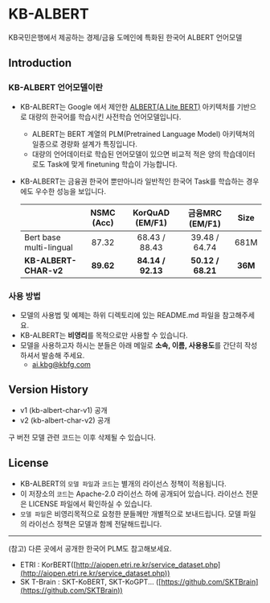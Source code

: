 # KB-ALBERT

KB국민은행에서 제공하는 경제/금융 도메인에 특화된 한국어 ALBERT 언어모델

## Introduction

### KB-ALBERT 언어모델이란

- KB-ALBERT는 Google 에서 제안한 [ALBERT(A Lite BERT)](https://arxiv.org/abs/1909.11942) 아키텍처를 기반으로 대량의 한국어를 학습시킨 사전학습 언어모델입니다.
  - ALBERT는 BERT 계열의 PLM(Pretrained Language Model) 아키텍쳐의 일종으로 경량화 설계가 특징입니다.
  - 대량의 언어데이터로 학습된 언어모델이 있으면 비교적 적은 양의 학습데이터로도 Task에 맞게 finetuning 학습이 가능합니다.
- KB-ALBERT는 금융권 한국어 뿐만아니라 일반적인 한국어 Task를 학습하는 경우에도 우수한 성능을 보입니다.

  |                         | NSMC (Acc) |  KorQuAD (EM/F1)  |  금융MRC (EM/F1)  |  Size   |
  | :---------------------- | :--------: | :---------------: | :---------------: | :-----: |
  | Bert base multi-lingual |   87.32    |   68.43 / 88.43   |   39.48 / 64.74   |  681M   |
  | **KB-ALBERT-CHAR-v2**   | **89.62**  | **84.14 / 92.13** | **50.12 / 68.21** | **36M** |

### 사용 방법

- 모델의 사용법 및 예제는 하위 디렉토리에 있는 README.md 파일을 참고해주세요.
- KB-ALBERT는 **비영리**를 목적으로만 사용할 수 있습니다.
- 모델을 사용하고자 하시는 분들은 아래 메일로 **소속, 이름, 사용용도**를 간단히 작성하셔서 발송해 주세요.
  - ai.kbg@kbfg.com

## Version History

- v1 (kb-albert-char-v1) 공개
- v2 (kb-albert-char-v2) 공개

구 버전 모델 관련 코드는 이후 삭제될 수 있습니다.

## License

- KB-ALBERT의 `모델 파일`과 `코드`는 별개의 라이선스 정책이 적용됩니다.
- 이 저장소의 `코드`는 Apache-2.0 라이선스 하에 공개되어 있습니다. 라이선스 전문은 LICENSE 파일에서 확인하실 수 있습니다.
- `모델 파일`은 비영리목적으로 요청한 분들께만 개별적으로 보내드립니다. 모델 파일의 라이선스 정책은 모델과 함께 전달해드립니다.

---

(참고) 다른 곳에서 공개한 한국어 PLM도 참고해보세요.

- ETRI : KorBERT([http://aiopen.etri.re.kr/service_dataset.php](http://aiopen.etri.re.kr/service_dataset.php))
- SK T-Brain : SKT-KoBERT, SKT-KoGPT... ([https://github.com/SKTBrain](https://github.com/SKTBrain))
